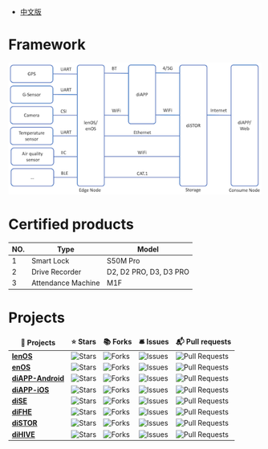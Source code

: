 * [中文版](./README_CN.md)

# Framework
![Frameword of OpenDPC](Framework.png "Framework")

# Certified products
| NO.     | Type     | Model     |
| -------- | -------- | -------- |
| 1 | Smart Lock | S50M Pro |
| 2 | Drive Recorder | D2, D2 PRO, D3, D3 PRO |
| 3 | Attendance Machine | M1F |

# Projects
<table>
  <thead align="center">
    <tr border: none;>
      <td><b>🎁 Projects</b></td>
      <td><b>⭐ Stars</b></td>
      <td><b>📚 Forks</b></td>
      <td><b>🛎 Issues</b></td>
      <td><b>📬 Pull requests</b></td>
    </tr>
  </thead>
  <tbody>
  	  <tr>
      <td><a href="https://github.com/OpenDPC/lenOS"><b>lenOS</b></a></td>
      <td><img alt="Stars" src="https://img.shields.io/github/stars/OpenDPC/lenOS?style=flat-square&labelColor=343b41"/></td>
      <td><img alt="Forks" src="https://img.shields.io/github/forks/OpenDPC/lenOS?style=flat-square&labelColor=343b41"/></td>
      <td><img alt="Issues" src="https://img.shields.io/github/issues/OpenDPC/lenOS?style=flat-square&labelColor=343b41"/></td>
      <td><img alt="Pull Requests" src="https://img.shields.io/github/issues-pr/OpenDPC/lenOS?style=flat-square&labelColor=343b41"/></td>
    </tr>
    <tr>
      <td><a href="https://github.com/OpenDPC/enOS"><b>enOS</b></a></td>
      <td><img alt="Stars" src="https://img.shields.io/github/stars/OpenDPC/enOS?style=flat-square&labelColor=343b41"/></td>
      <td><img alt="Forks" src="https://img.shields.io/github/forks/OpenDPC/enOS?style=flat-square&labelColor=343b41"/></td>
      <td><img alt="Issues" src="https://img.shields.io/github/issues/OpenDPC/enOS?style=flat-square&labelColor=343b41"/></td>
      <td><img alt="Pull Requests" src="https://img.shields.io/github/issues-pr/OpenDPC/enOS?style=flat-square&labelColor=343b41"/></td>
    </tr>
    <tr>
      <td><a href="https://github.com/OpenDPC/diAPP-Android"><b>diAPP-Android</b></a></td>
      <td><img alt="Stars" src="https://img.shields.io/github/stars/OpenDPC/diAPP-Android?style=flat-square&labelColor=343b41"/></td>
      <td><img alt="Forks" src="https://img.shields.io/github/forks/OpenDPC/diAPP-Android?style=flat-square&labelColor=343b41"/></td>
      <td><img alt="Issues" src="https://img.shields.io/github/issues/OpenDPC/diAPP-Android?style=flat-square&labelColor=343b41"/></td>
      <td><img alt="Pull Requests" src="https://img.shields.io/github/issues-pr/OpenDPC/diAPP-Android?style=flat-square&labelColor=343b41"/></td>
    </tr>
    <tr>
      <td><a href="https://github.com/OpenDPC/diAPP-iOS"><b>diAPP-iOS</b></a></td>
      <td><img alt="Stars" src="https://img.shields.io/github/stars/OpenDPC/diAPP-iOS?style=flat-square&labelColor=343b41"/></td>
      <td><img alt="Forks" src="https://img.shields.io/github/forks/OpenDPC/diAPP-iOS?style=flat-square&labelColor=343b41"/></td>
      <td><img alt="Issues" src="https://img.shields.io/github/issues/OpenDPC/diAPP-iOS?style=flat-square&labelColor=343b41"/></td>
      <td><img alt="Pull Requests" src="https://img.shields.io/github/issues-pr/OpenDPC/diAPP-iOS?style=flat-square&labelColor=343b41"/></td>
    </tr>
    <tr>
      <td><a href="https://github.com/OpenDPC/diSE"><b>diSE</b></a></td>
      <td><img alt="Stars" src="https://img.shields.io/github/stars/OpenDPC/diSE?style=flat-square&labelColor=343b41"/></td>
      <td><img alt="Forks" src="https://img.shields.io/github/forks/OpenDPC/diSE?style=flat-square&labelColor=343b41"/></td>
      <td><img alt="Issues" src="https://img.shields.io/github/issues/OpenDPC/diSE?style=flat-square&labelColor=343b41"/></td>
      <td><img alt="Pull Requests" src="https://img.shields.io/github/issues-pr/OpenDPC/diSE?style=flat-square&labelColor=343b41"/></td>
    </tr>
    <tr>
      <td><a href="https://github.com/OpenDPC/diFHE"><b>diFHE</b></a></td>
      <td><img alt="Stars" src="https://img.shields.io/github/stars/OpenDPC/diFHE?style=flat-square&labelColor=343b41"/></td>
      <td><img alt="Forks" src="https://img.shields.io/github/forks/OpenDPC/diFHE?style=flat-square&labelColor=343b41"/></td>
      <td><img alt="Issues" src="https://img.shields.io/github/issues/OpenDPC/diFHE?style=flat-square&labelColor=343b41"/></td>
      <td><img alt="Pull Requests" src="https://img.shields.io/github/issues-pr/OpenDPC/diFHE?style=flat-square&labelColor=343b41"/></td>
    </tr>
    </tr>
       <tr>
      <td><a href="https://github.com/OpenDPC/diSTOR"><b>diSTOR</b></a></td>
      <td><img alt="Stars" src="https://img.shields.io/github/stars/OpenDPC/diSTOR?style=flat-square&labelColor=343b41"/></td>
      <td><img alt="Forks" src="https://img.shields.io/github/forks/OpenDPC/diSTOR?style=flat-square&labelColor=343b41"/></td>
      <td><img alt="Issues" src="https://img.shields.io/github/issues/OpenDPC/diSTOR?style=flat-square&labelColor=343b41"/></td>
      <td><img alt="Pull Requests" src="https://img.shields.io/github/issues-pr/OpenDPC/diSTOR?style=flat-square&labelColor=343b41"/></td>
    </tr>
    <tr>
      <td><a href="https://github.com/OpenDPC/diHIVE"><b>diHIVE</b></a></td>
      <td><img alt="Stars" src="https://img.shields.io/github/stars/OpenDPC/diHIVE?style=flat-square&labelColor=343b41"/></td>
      <td><img alt="Forks" src="https://img.shields.io/github/forks/OpenDPC/diHIVE?style=flat-square&labelColor=343b41"/></td>
      <td><img alt="Issues" src="https://img.shields.io/github/issues/OpenDPC/diHIVE?style=flat-square&labelColor=343b41"/></td>
      <td><img alt="Pull Requests" src="https://img.shields.io/github/issues-pr/OpenDPC/diHIVE?style=flat-square&labelColor=343b41"/></td>
    </tr>
  </tbody>
</table>
